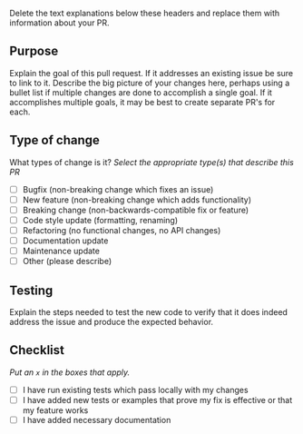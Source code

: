 Delete the text explanations below these headers and replace them with information about your PR.

## Purpose
Explain the goal of this pull request. If it addresses an existing issue be sure to link to it. Describe the big picture of your changes here, perhaps using a bullet list if multiple changes are done to accomplish a single goal. If it accomplishes multiple goals, it may be best to create separate PR's for each. 

## Type of change
What types of change is it?
_Select the appropriate type(s) that describe this PR_

- [ ] Bugfix (non-breaking change which fixes an issue)
- [ ] New feature (non-breaking change which adds functionality)
- [ ] Breaking change (non-backwards-compatible fix or feature)
- [ ] Code style update (formatting, renaming)
- [ ] Refactoring (no functional changes, no API changes)
- [ ] Documentation update
- [ ] Maintenance update
- [ ] Other (please describe)

## Testing
Explain the steps needed to test the new code to verify that it does indeed address the issue and produce the expected behavior.

## Checklist
_Put an `x` in the boxes that apply._

- [ ] I have run existing tests which pass locally with my changes
- [ ] I have added new tests or examples that prove my fix is effective or that my feature works
- [ ] I have added necessary documentation